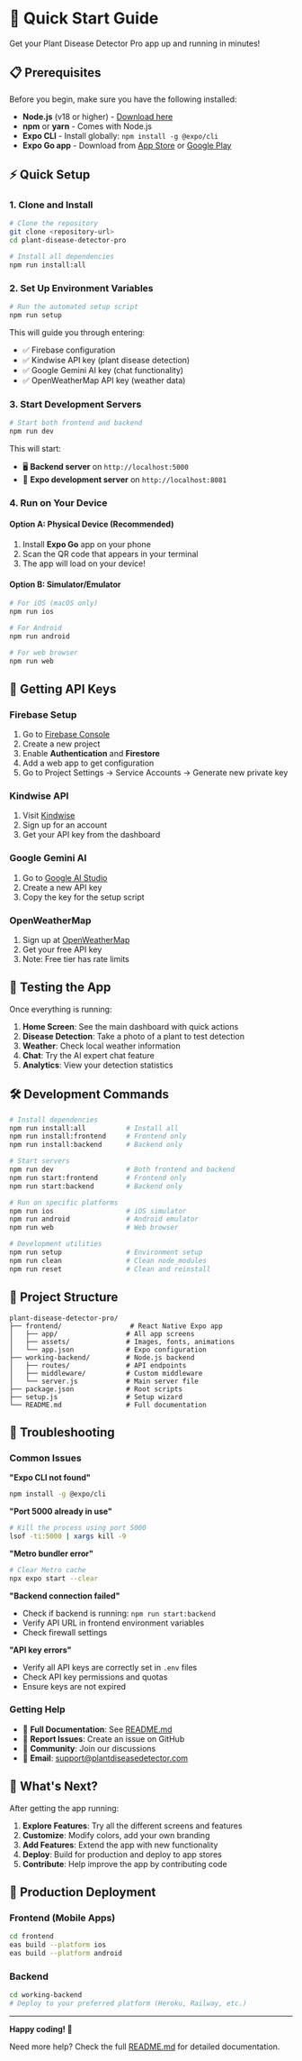 # 🚀 Quick Start Guide

Get your Plant Disease Detector Pro app up and running in minutes!

## 📋 Prerequisites

Before you begin, make sure you have the following installed:

- **Node.js** (v18 or higher) - [Download here](https://nodejs.org/)
- **npm** or **yarn** - Comes with Node.js
- **Expo CLI** - Install globally: `npm install -g @expo/cli`
- **Expo Go app** - Download from [App Store](https://apps.apple.com/app/expo-go/id982107779) or [Google Play](https://play.google.com/store/apps/details?id=host.exp.exponent)

## ⚡ Quick Setup

### 1. Clone and Install

```bash
# Clone the repository
git clone <repository-url>
cd plant-disease-detector-pro

# Install all dependencies
npm run install:all
```

### 2. Set Up Environment Variables

```bash
# Run the automated setup script
npm run setup
```

This will guide you through entering:
- ✅ Firebase configuration
- ✅ Kindwise API key (plant disease detection)
- ✅ Google Gemini AI key (chat functionality)
- ✅ OpenWeatherMap API key (weather data)

### 3. Start Development Servers

```bash
# Start both frontend and backend
npm run dev
```

This will start:
- 🖥️ **Backend server** on `http://localhost:5000`
- 📱 **Expo development server** on `http://localhost:8081`

### 4. Run on Your Device

#### Option A: Physical Device (Recommended)
1. Install **Expo Go** app on your phone
2. Scan the QR code that appears in your terminal
3. The app will load on your device!

#### Option B: Simulator/Emulator
```bash
# For iOS (macOS only)
npm run ios

# For Android
npm run android

# For web browser
npm run web
```

## 🔑 Getting API Keys

### Firebase Setup
1. Go to [Firebase Console](https://console.firebase.google.com/)
2. Create a new project
3. Enable **Authentication** and **Firestore**
4. Add a web app to get configuration
5. Go to Project Settings → Service Accounts → Generate new private key

### Kindwise API
1. Visit [Kindwise](https://kindwise.com)
2. Sign up for an account
3. Get your API key from the dashboard

### Google Gemini AI
1. Go to [Google AI Studio](https://makersuite.google.com/app/apikey)
2. Create a new API key
3. Copy the key for the setup script

### OpenWeatherMap
1. Sign up at [OpenWeatherMap](https://openweathermap.org/api)
2. Get your free API key
3. Note: Free tier has rate limits

## 📱 Testing the App

Once everything is running:

1. **Home Screen**: See the main dashboard with quick actions
2. **Disease Detection**: Take a photo of a plant to test detection
3. **Weather**: Check local weather information
4. **Chat**: Try the AI expert chat feature
5. **Analytics**: View your detection statistics

## 🛠️ Development Commands

```bash
# Install dependencies
npm run install:all          # Install all
npm run install:frontend     # Frontend only
npm run install:backend      # Backend only

# Start servers
npm run dev                  # Both frontend and backend
npm run start:frontend       # Frontend only
npm run start:backend        # Backend only

# Run on specific platforms
npm run ios                  # iOS simulator
npm run android              # Android emulator
npm run web                  # Web browser

# Development utilities
npm run setup                # Environment setup
npm run clean                # Clean node_modules
npm run reset                # Clean and reinstall
```

## 📁 Project Structure

```
plant-disease-detector-pro/
├── frontend/                 # React Native Expo app
│   ├── app/                 # All app screens
│   ├── assets/              # Images, fonts, animations
│   └── app.json             # Expo configuration
├── working-backend/         # Node.js backend
│   ├── routes/              # API endpoints
│   ├── middleware/          # Custom middleware
│   └── server.js            # Main server file
├── package.json             # Root scripts
├── setup.js                 # Setup wizard
└── README.md                # Full documentation
```

## 🔧 Troubleshooting

### Common Issues

**"Expo CLI not found"**
```bash
npm install -g @expo/cli
```

**"Port 5000 already in use"**
```bash
# Kill the process using port 5000
lsof -ti:5000 | xargs kill -9
```

**"Metro bundler error"**
```bash
# Clear Metro cache
npx expo start --clear
```

**"Backend connection failed"**
- Check if backend is running: `npm run start:backend`
- Verify API URL in frontend environment variables
- Check firewall settings

**"API key errors"**
- Verify all API keys are correctly set in `.env` files
- Check API key permissions and quotas
- Ensure keys are not expired

### Getting Help

- 📖 **Full Documentation**: See [README.md](README.md)
- 🐛 **Report Issues**: Create an issue on GitHub
- 💬 **Community**: Join our discussions
- 📧 **Email**: support@plantdiseasedetector.com

## 🎯 What's Next?

After getting the app running:

1. **Explore Features**: Try all the different screens and features
2. **Customize**: Modify colors, add your own branding
3. **Add Features**: Extend the app with new functionality
4. **Deploy**: Build for production and deploy to app stores
5. **Contribute**: Help improve the app by contributing code

## 🚀 Production Deployment

### Frontend (Mobile Apps)
```bash
cd frontend
eas build --platform ios
eas build --platform android
```

### Backend
```bash
cd working-backend
# Deploy to your preferred platform (Heroku, Railway, etc.)
```

---

**Happy coding! 🌱**

Need more help? Check the full [README.md](README.md) for detailed documentation.
